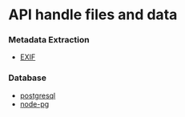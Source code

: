 # API handle files and data

### Metadata Extraction

- [EXIF](https://www.npmjs.com/package/exifr)

### Database

- [postgresql](https://www.npmjs.com/package/pg)
- [node-pg](https://node-postgres.com/features/transactions)
